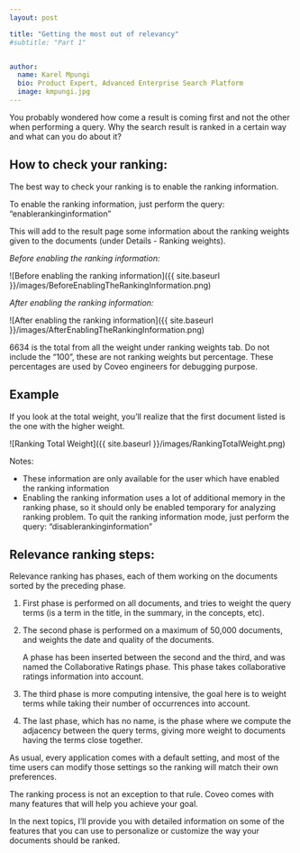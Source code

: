 ```yaml
---
layout: post

title: "Getting the most out of relevancy"
#subtitle: "Part 1"


author:
  name: Karel Mpungi
  bio: Product Expert, Advanced Enterprise Search Platform
  image: kmpungi.jpg
---
```


You probably wondered how come a result is coming first and not the other when performing a query. Why the search result is ranked in a certain way and what can you do about it?

## How to check your ranking:

The best way to check your ranking is to enable the ranking information.

To enable the ranking information, just perform the query: “enablerankinginformation”

This will add to the result page some information about the ranking weights given to the documents (under Details - Ranking weights).

_Before enabling the ranking information:_

![Before enabling the ranking information]({{ site.baseurl }}/images/BeforeEnablingTheRankingInformation.png)

_After enabling the ranking information:_

![After enabling the ranking information]({{ site.baseurl }}/images/AfterEnablingTheRankingInformation.png)

6634 is the total from all the weight under ranking weights tab. Do not include the “100”, these are not ranking weights but percentage. These percentages are used by Coveo engineers for debugging purpose.

## Example

If you look at the total weight, you’ll realize that the first document listed is the one with the higher weight.

![Ranking Total Weight]({{ site.baseurl }}/images/RankingTotalWeight.png)

Notes:

- These information are only available for the user which have enabled the ranking information
- Enabling the ranking information uses a lot of additional memory in the ranking phase, so it should only be enabled temporary for analyzing ranking problem. To quit the ranking information mode, just perform the query: “disablerankinginformation”

## Relevance ranking steps:

Relevance ranking has phases, each of them working on the documents sorted by the preceding phase.

1. First phase is performed on all documents, and tries to weight the query terms (is a term in the title, in the summary, in the concepts, etc).
2. The second phase is performed on a maximum of 50,000 documents, and weights the date and quality of the documents.

    A phase has been inserted between the second and the third, and was named the Collaborative Ratings phase. This phase takes collaborative ratings information into account.

3. The third phase is more computing intensive, the goal here is to weight terms while taking their number of occurrences into account.
4. The last phase, which has no name, is the phase where we compute the adjacency between the query terms, giving more weight to documents having the terms close together.

As usual, every application comes with a default setting, and most of the time users can modify those settings so the ranking will match their own preferences.

The ranking process is not an exception to that rule. Coveo comes with many features that will help you achieve your goal.

In the next topics, I’ll provide you with detailed information on some of the features that you can use to personalize or customize the way your documents should be ranked.
